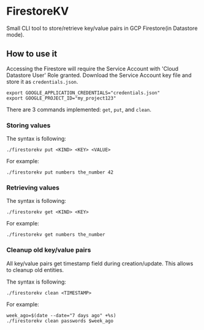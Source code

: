 # FirestoreKV

Small CLI tool to store/retrieve key/value pairs in GCP Firestore(in Datastore mode).

## How to use it

Accessing the Firestore will require the Service Account with 'Cloud Datastore User' Role granted. Download the Service Account key file and store it as `credentials.json`.

```SH
export GOOGLE_APPLICATION_CREDENTIALS="credentials.json"
export GOOGLE_PROJECT_ID="my_project123"
```

There are 3 commands implemented: `get`, `put`, and `clean`.

### Storing values

The syntax is following:

```SH
./firestorekv put <KIND> <KEY> <VALUE>
```

For example:

```SH
./firestorekv put numbers the_number 42
```

### Retrieving values

The syntax is following:

```SH
./firestorekv get <KIND> <KEY>
```

For example:

```SH
./firestorekv get numbers the_number
```

### Cleanup old key/value pairs

All key/value pairs get timestamp field during creation/update. This allows to cleanup old entities.

The syntax is following:

```SH
./firestorekv clean <TIMESTAMP>
```

For example:

```SH
week_ago=$(date --date="7 days ago" +%s)
./firestorekv clean passwords $week_ago
```
